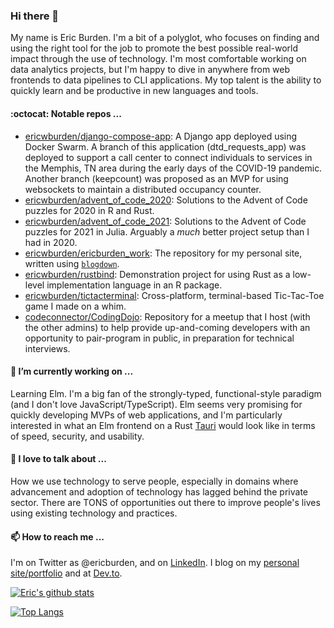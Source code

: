 ### Hi there 👋

My name is Eric Burden. I'm a bit of a polyglot, who focuses on finding and using the right tool for the job to promote the best possible real-world impact through the use of technology. I'm most comfortable working on data analytics projects, but I'm happy to dive in anywhere from web frontends to data pipelines to CLI applications. My top talent is the ability to quickly learn and be productive in new languages and tools.

#### :octocat: Notable repos ...

- [ericwburden/django-compose-app](https://github.com/ericwburden/django-compose-app): A Django app deployed using Docker Swarm. A branch of this application (dtd_requests_app) was deployed to support a call center to connect individuals to services in the Memphis, TN area during the early days of the COVID-19 pandemic. Another branch (keepcount) was proposed as an MVP for using websockets to maintain a distributed occupancy counter.
- [ericwburden/advent_of_code_2020](https://github.com/ericwburden/advent_of_code_2020): Solutions to the Advent of Code puzzles for 2020 in R and Rust.
- [ericwburden/advent_of_code_2021](https://github.com/ericwburden/advent_of_code_2021): Solutions to the Advent of Code puzzles for 2021 in Julia. Arguably a *much* better project setup than I had in 2020.
- [ericwburden/ericburden_work](https://github.com/ericwburden/ericburden_work): The repository for my personal site, written using [`blogdown`](https://bookdown.org/yihui/blogdown/).
- [ericwburden/rustbind](https://github.com/ericwburden/rustbind): Demonstration project for using Rust as a low-level implementation language in an R package.
- [ericwburden/tictacterminal](https://github.com/ericwburden/tictacterminal): Cross-platform, terminal-based Tic-Tac-Toe game I made on a whim.
- [codeconnector/CodingDojo](https://github.com/codeconnector/CodingDojo): Repository for a meetup that I host (with the other admins) to help provide up-and-coming developers with an opportunity to pair-program in public, in preparation for technical interviews.


#### 🔭 I’m currently working on ...

Learning Elm. I'm a big fan of the strongly-typed, functional-style paradigm (and I don't love JavaScript/TypeScript). Elm seems very promising for quickly developing MVPs of web applications, and I'm particularly interested in what an Elm frontend on a Rust [Tauri](https://tauri.studio/en/) would look like in terms of speed, security, and usability.

#### 💬 I love to talk about ...

How we use technology to serve people, especially in domains where advancement and adoption of technology has lagged behind the private sector. There are TONS of opportunities out there to improve people's lives using existing technology and practices.

#### 📫 How to reach me ...

I'm on Twitter as @ericburden, and on [LinkedIn](https://www.linkedin.com/in/eric-burden-88773213/). I blog on my [personal site/portfolio](www.ericburden.work) and at [Dev.to](https://dev.to/ericwburden).

<!--
**ericwburden/ericwburden** is a ✨ _special_ ✨ repository because its `README.md` (this file) appears on your GitHub profile.

Here are some ideas to get you started:

- 🔭 I’m currently working on ...
- 🌱 I’m currently learning ...
- 👯 I’m looking to collaborate on ...
- 🤔 I’m looking for help with ...
- 💬 Ask me about ...
- 📫 How to reach me: ...
- 😄 Pronouns: ...
- ⚡ Fun fact: ...
-->

[![Eric's github stats](https://github-readme-stats.vercel.app/api?username=ericwburden&theme=tokyonight)](https://github.com/anuraghazra/github-readme-stats)

[![Top Langs](https://github-readme-stats.vercel.app/api/top-langs/?username=ericwburden&theme=tokyonight&hide=html,css&layout=compact)](https://github.com/anuraghazra/github-readme-stats)


